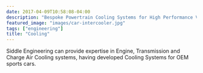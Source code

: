 ```yaml
---
date: 2017-04-09T10:58:08-04:00
description: "Bespoke Powertrain Cooling Systems for High Performance Vehicles"
featured_image: "images/car-intercooler.jpg"
tags: ["engineering"]
title: "Cooling"
---
```


Siddle Engineering can provide expertise in Engine, Transmission and Charge Air Cooling systems, having developed Cooling Systems for OEM sports cars.
